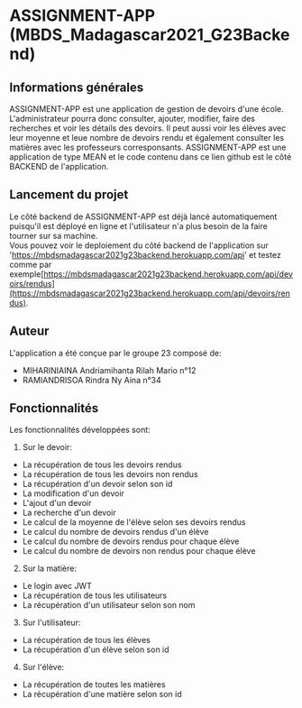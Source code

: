# ASSIGNMENT-APP (MBDS_Madagascar2021_G23Backend)

## Informations générales   
ASSIGNMENT-APP est une application de gestion de devoirs d'une école.
L'administrateur pourra donc consulter, ajouter, modifier, faire des recherches et voir les détails des devoirs.
Il peut aussi voir les élèves avec leur moyenne et leue nombre de devoirs rendu et également consulter les matières avec les professeurs corresponsants.
ASSIGNMENT-APP est une application de type MEAN et le code contenu dans ce lien github est le côté BACKEND de l'application.

## Lancement du projet    
Le côté backend de ASSIGNMENT-APP est déjà lancé automatiquement puisqu'il est déployé en ligne et l'utilisateur n'a plus besoin de la faire tourner sur sa machine.    
Vous pouvez voir le deploiement du côté backend de l'application sur 'https://mbdsmadagascar2021g23backend.herokuapp.com/api' et testez comme par exemple[https://mbdsmadagascar2021g23backend.herokuapp.com/api/devoirs/rendus](https://mbdsmadagascar2021g23backend.herokuapp.com/api/devoirs/rendus).

## Auteur    
L'application a été conçue par le groupe 23 composé de:
- MIHARINIAINA Andriamihanta Rilah Mario    n°12  
- RAMIANDRISOA Rindra Ny Aina               n°34

## Fonctionnalités    
Les fonctionnalités développées sont:  
1. Sur le devoir:
- La récupération de tous les devoirs rendus 
- La récupération de tous les devoirs non rendus 
- La récupération d'un devoir selon son id
- La modification d'un devoir
- L'ajout d'un devoir
- La recherche d'un devoir
- Le calcul de la moyenne de l'élève selon ses devoirs rendus
- Le calcul du nombre de devoirs rendus d'un élève
- Le calcul du nombre de devoirs rendus pour chaque élève 
- Le calcul du nombre de devoirs non rendus pour chaque élève 
2. Sur la matière:  
- Le login avec JWT
- La récupération de tous les utilisateurs
- La récupération d'un utilisateur selon son nom
3. Sur l'utilisateur:  
- La récupération de tous les élèves
- La récupération d'un élève selon son id
4. Sur l'élève:  
- La récupération de toutes les matières
- La récupération d'une matière selon son id